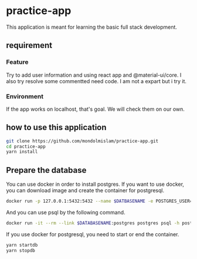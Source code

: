 # practice-app

This application is meant for learning the basic full stack development.

## requirement

### Feature
Try to add user information and using react app and @material-ui/core. I also try resolve some commentted need code.
I am not a expart but i try it.

### Environment

If the app works on localhost, that's goal.
We will check them on our own.

## how to use this application

```bash
git clone https://github.com/mondolmislam/practice-app.git
cd practice-app
yarn install
```

## Prepare the database

You can use docker in order to install postgres.
If you want to use docker, you can download image and create the container for postgresql.

```bash
docker run -p 127.0.0.1:5432:5432 --name $DATBASENAME -e POSTGRES_USER=$USERNAME -d postgres
```

And you can use psql by the following command.

```bash
docker run -it --rm --link $DATABASENAME:postgres postgres psql -h postgres -U $USERNAME
```

If you use docker for postgresql, you need to start or end the container.

```bash
yarn startdb
yarn stopdb
```
